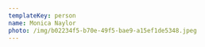 ```yaml
---
templateKey: person
name: Monica Naylor
photo: /img/b02234f5-b70e-49f5-bae9-a15ef1de5348.jpeg
---
```

